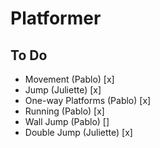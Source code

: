 # Platformer

## To Do
- Movement (Pablo) [x]
- Jump (Juliette) [x]
- One-way Platforms (Pablo) [x]
- Running (Pablo) [x]
- Wall Jump (Pablo) []
- Double Jump (Juliette) [x]
